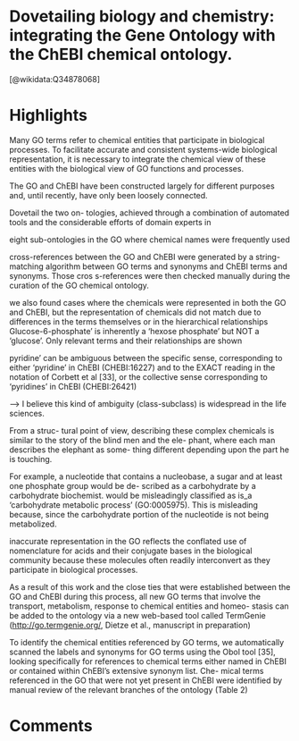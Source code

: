 
Dovetailing biology and chemistry: integrating the Gene Ontology with the ChEBI chemical ontology.
==================================================================================================
  
  [@wikidata:Q34878068]  

# Highlights

Many GO terms refer to chemical entities that participate in biological processes. To facilitate accurate and consistent systems-wide biological representation, it is necessary to integrate the chemical view of these entities with the biological view of GO functions and processes.

The GO and ChEBI have been constructed largely for different purposes and, until recently, have only been loosely connected.

Dovetail the two on- tologies, achieved through a combination of automated tools and the considerable efforts of domain experts in

eight sub-ontologies in the GO where chemical names were frequently used

cross-references between the GO and ChEBI were generated by a string-matching algorithm between GO terms and synonyms and ChEBI terms and synonyms. Those cros
s-references were then checked manually during the curation of the GO chemical ontology.

we also found cases where the chemicals were represented in both the GO and ChEBI, but the representation of
chemicals did not match due to differences in the terms themselves or in the hierarchical relationships
Glucose-6-phosphate’ is inherently a ‘hexose phosphate’ but NOT a ‘glucose’. Only relevant terms and their relationships are shown

pyridine’ can be ambiguous between the specific sense, corresponding to either ‘pyridine’ in ChEBI (CHEBI:16227) and to the EXACT reading in the notation of Corbett et al [33], or the collective sense corresponding to ‘pyridines’ in ChEBI (CHEBI:26421)

--> I believe this kind of ambiguity (class-subclass) is widespread in the life sciences.

From a struc- tural point of view, describing these complex chemicals is similar to the story of the blind men and the ele- phant, where each man describes the elephant as some- thing different depending upon the part he is touching.

For example, a nucleotide that contains a nucleobase, a sugar and at least one phosphate group would be de- scribed as a carbohydrate by a carbohydrate biochemist. would be misleadingly classified as is_a ‘carbohydrate metabolic process’ (GO:0005975). This is misleading because, since the carbohydrate portion of the nucleotide is not being metabolized.

inaccurate representation in the GO reflects the conflated use of nomenclature for acids and their conjugate bases in the biological community because these molecules often readily interconvert as they participate in biological processes.

As a result of this work and the close ties that were established between the GO and ChEBI during this process, all new GO terms that involve the transport, metabolism, response to chemical entities and homeo- stasis can be added to the ontology via a new web-based tool called TermGenie (http://go.termgenie.org/, Dietze et al., manuscript in preparation)

To identify the chemical entities referenced by GO terms, we automatically scanned the labels and synonyms for GO terms using the Obol tool [35], looking specifically for references to chemical terms either named in ChEBI or contained within ChEBI’s extensive synonym list. Che- mical terms referenced in the GO that were not yet present in ChEBI were identified by manual review of the relevant branches of the ontology (Table 2)
# Comments
